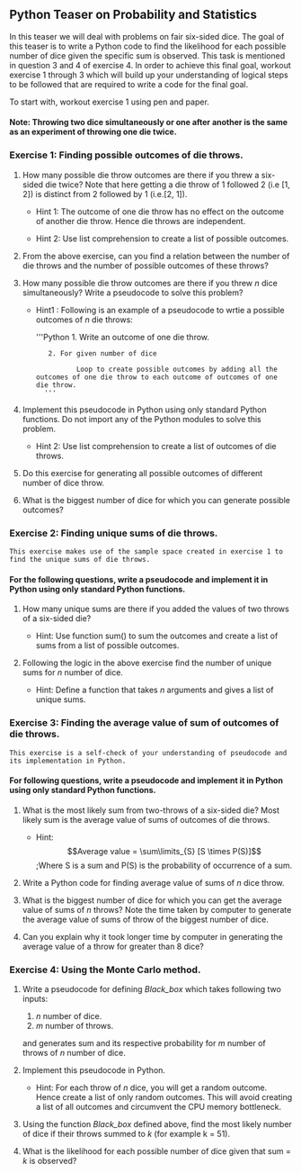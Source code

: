 
## Python Teaser on Probability and Statistics 

In this teaser we will deal with problems on fair six-sided dice. The goal of this teaser is to write a Python code to find the likelihood for each possible number of dice given the specific sum is observed. This task is mentioned in question 3 and 4 of exercise 4. In order to achieve this final goal, workout exercise 1 through 3 which will build up your understanding of logical steps to be followed that are required to write a code for the final goal. 

To start with, workout exercise 1 using pen and paper.

#### Note: Throwing two dice simultaneously or one after another is the same as an experiment of throwing one die twice.

### Exercise 1: Finding possible outcomes of die throws.

1. How many possible die throw outcomes are there if you threw a six-sided die twice? Note that here getting a die throw of 1 followed 2 (i.e [1, 2]) is distinct from 2 followed by 1 (i.e.[2, 1]).

   * Hint 1: The outcome of one die throw has no effect on the outcome of another die throw. Hence die throws are independent.

   * Hint 2: Use list comprehension to create a list of possible outcomes.

2. From the above exercise, can you find a relation between the number of die throws and the number of possible outcomes of these throws?

3. How many possible die throw outcomes are there if you threw *n* dice simultaneously? Write a pseudocode to solve this problem?

   * Hint1 : Following is an example of a pseudocode to wrtie a possible outcomes of *n* die throws:
           
           
       '''Python
            1. Write an outcome of one die throw.

            2. For given number of dice

                   Loop to create possible outcomes by adding all the outcomes of one die throw to each outcome of outcomes of one die throw. 
           '''

4. Implement this pseudocode in Python using only standard Python functions. Do not import any of the Python modules to solve this problem. 

   * Hint 2: Use list comprehension to create a list of outcomes of die throws.

5. Do this exercise for generating all possible outcomes of different number of dice throw. 

6. What is the biggest number of dice for which you can generate possible outcomes?

### Exercise 2: Finding unique sums of die throws.
    This exercise makes use of the sample space created in exercise 1 to find the unique sums of die throws.

#### For the following questions, write a pseudocode and implement it in Python using only standard Python functions. 

1. How many unique sums are there if you added the values of two throws of a six-sided die?

   * Hint: Use function sum() to sum the outcomes and create a list of sums from a list of possible outcomes.

2. Following the logic in the above exercise find the number of unique sums for *n* number of dice.

   * Hint: Define a function that takes *n* arguments and gives a list of unique sums.

### Exercise 3: Finding the average value of sum of outcomes of die throws.
    This exercise is a self-check of your understanding of pseudocode and its implementation in Python.

#### For following questions, write a pseudocode and implement it in Python using only standard Python functions. 

1. What is the most likely sum from two-throws of a six-sided die? Most likely sum is the average value of sums of outcomes of die throws.

   * Hint: $$Average value = \sum\limits_{S} [S \times P(S)]$$
           ;Where S is a sum and P(S) is the probability of occurrence of a sum.

2. Write a Python code for finding average value of sums of *n* dice throw.

3. What is the biggest number of dice for which you can get the average value of sums of *n* throws? Note the time taken by computer to generate the average value of sums of throw of the biggest number of dice.

4. Can you explain why it took longer time by computer in generating the average value of a throw for greater than 8 dice? 

### Exercise 4: Using the Monte Carlo method.

1. Write a pseudocode for defining *Black_box* which takes following two inputs:
    1. *n* number of dice.
    2. *m* number of throws.

   and generates sum and its respective probability for *m* number of throws of *n* number of dice.
    
2. Implement this pseudocode in Python. 

   * Hint: For each throw of *n* dice, you will get a random outcome. Hence create a list of only random outcomes. This will avoid creating a list of all outcomes and circumvent the CPU memory bottleneck.

3. Using the function *Black_box* defined above, find the most likely number of dice if their throws summed to *k* (for example k = 51). 

4. What is the likelihood for each possible number of dice given that sum = *k* is observed? 




    
